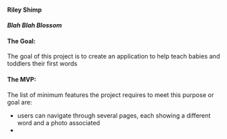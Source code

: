 #### Riley Shimp

#### *Blah Blah Blossom*

#### The Goal:
The goal of this project is to create an application to help teach babies and toddlers their first words 

#### The MVP:
The list of minimum features the project requires to meet this purpose or goal are:
* users can navigate through several pages, each showing a different word and a photo associated
* 